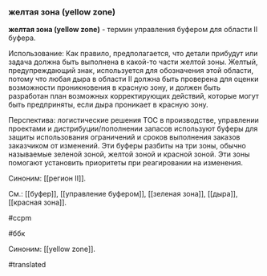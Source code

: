 ### желтая зона (yellow zone)

**желтая зона (yellow zone)** - термин управления буфером для области II буфера.

Использование: Как правило, предполагается, что детали прибудут или задача должна быть выполнена в какой-то части желтой зоны. Желтый, предупреждающий знак, используется для обозначения этой области, потому что любая дыра в области II должна быть проверена для оценки возможности проникновения в красную зону, и должен быть разработан план возможных корректирующих действий, которые могут быть предприняты, если дыра проникает в красную зону.

Перспектива: логистические решения TOC в производстве, управлении проектами и дистрибуции/пополнении запасов используют буферы для защиты использования ограничений и сроков выполнения заказов заказчиком от изменений. Эти буферы разбиты на три зоны, обычно называемые зеленой зоной, желтой зоной и красной зоной. Эти зоны помогают установить приоритеты при реагировании на изменения.

Синоним: [[регион II]].

См.: [[буфер]], [[управление буфером]], [[зеленая зона]], [[дыра]], [[красная зона]].

#ccpm

#ббк

Синоним: [[yellow zone]].

#translated
